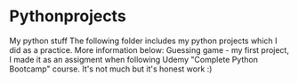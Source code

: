 # Pythonprojects
 My python stuff  The following folder includes my python projects which I did as a practice. More information below:  Guessing game - my first project, I made it as an assigment when following Udemy "Complete Python Bootcamp" course. It's not much but it's honest work :)
